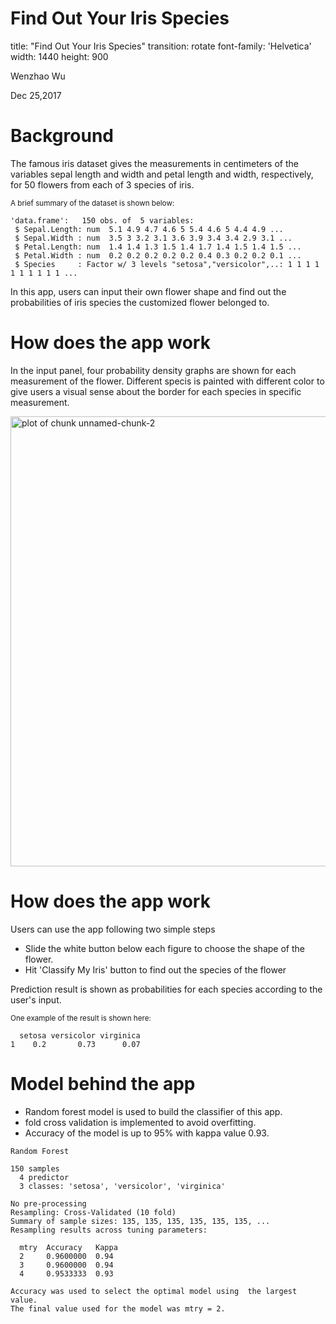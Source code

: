 Find Out Your Iris Species
========================================================
title: "Find Out Your Iris Species"
transition: rotate
font-family: 'Helvetica'
width: 1440
height: 900



Wenzhao Wu

Dec 25,2017





Background
========================================================
The famous iris dataset gives the measurements in centimeters of the variables sepal length and width and petal length and width, respectively, for 50 flowers from each of 3 species of iris. 

<small>A brief summary of the dataset is shown below:
</small>


```
'data.frame':	150 obs. of  5 variables:
 $ Sepal.Length: num  5.1 4.9 4.7 4.6 5 5.4 4.6 5 4.4 4.9 ...
 $ Sepal.Width : num  3.5 3 3.2 3.1 3.6 3.9 3.4 3.4 2.9 3.1 ...
 $ Petal.Length: num  1.4 1.4 1.3 1.5 1.4 1.7 1.4 1.5 1.4 1.5 ...
 $ Petal.Width : num  0.2 0.2 0.2 0.2 0.2 0.4 0.3 0.2 0.2 0.1 ...
 $ Species     : Factor w/ 3 levels "setosa","versicolor",..: 1 1 1 1 1 1 1 1 1 1 ...
```

In this app, users can input their own flower shape and find out the probabilities of iris species the customized flower belonged to.

How does the app work
========================================================

In the input panel, four probability density graphs are shown for each measurement of the flower. Different specis is painted with different color to give users a visual sense about the border for each species in specific measurement.

<img src="DataProductProjectPresentation-figure/unnamed-chunk-2-1.png" title="plot of chunk unnamed-chunk-2" alt="plot of chunk unnamed-chunk-2" width="1440px" height="720px" />


How does the app work
========================================================

Users can use the app following two simple steps

- Slide the white button below each figure to choose the shape of the flower.
- Hit 'Classify My Iris' button to find out the species of the flower

Prediction result is shown as probabilities for each species according to the user's input.


<small>One example of the result is shown here:
</small>


```
  setosa versicolor virginica
1    0.2       0.73      0.07
```

Model behind the app
========================================================

- Random forest model is used to build the classifier of this app. 
-  fold cross validation is implemented to avoid overfitting. 
- Accuracy of the model is up to 95% with kappa value 0.93.


```
Random Forest 

150 samples
  4 predictor
  3 classes: 'setosa', 'versicolor', 'virginica' 

No pre-processing
Resampling: Cross-Validated (10 fold) 
Summary of sample sizes: 135, 135, 135, 135, 135, 135, ... 
Resampling results across tuning parameters:

  mtry  Accuracy   Kappa
  2     0.9600000  0.94 
  3     0.9600000  0.94 
  4     0.9533333  0.93 

Accuracy was used to select the optimal model using  the largest value.
The final value used for the model was mtry = 2. 
```













